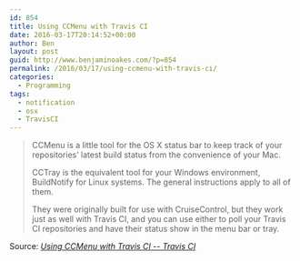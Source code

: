 ```yaml
---
id: 854
title: Using CCMenu with Travis CI
date: 2016-03-17T20:14:52+00:00
author: Ben
layout: post
guid: http://www.benjaminoakes.com/?p=854
permalink: /2016/03/17/using-ccmenu-with-travis-ci/
categories:
  - Programming
tags:
  - notification
  - osx
  - TravisCI
---
```

> CCMenu is a little tool for the OS X status bar to keep track of your repositories’ latest build status from the convenience of your Mac.
> 
> CCTray is the equivalent tool for your Windows environment, BuildNotify for Linux systems. The general instructions apply to all of them.
> 
> They were originally built for use with CruiseControl, but they work just as well with Travis CI, and you can use either to poll your Travis CI repositories and have their status show in the menu bar or tray.

Source: _[Using CCMenu with Travis CI -- Travis CI](https://docs.travis-ci.com/user/cc-menu)_